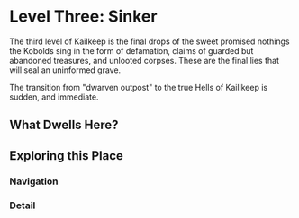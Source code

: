 # Level Three: Sinker
The third level of Kailkeep is the final drops of the sweet promised nothings the Kobolds sing in the form of defamation, claims of guarded but abandoned treasures, and unlooted corpses. These are the final lies that will seal an uninformed grave.

The transition from "dwarven outpost" to the true Hells of Kaillkeep is sudden, and immediate. 

## What Dwells Here?
## Exploring this Place
### Navigation
### Detail